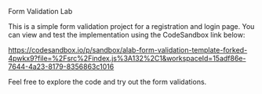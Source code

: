 Form Validation Lab

This is a simple form validation project for a registration and login page. You can view and test the implementation using the CodeSandbox link below:

https://codesandbox.io/p/sandbox/alab-form-validation-template-forked-4pwkx9?file=%2Fsrc%2Findex.js%3A132%2C1&workspaceId=15adf86e-7644-4a23-8179-8356863c1016

Feel free to explore the code and try out the form validations.
